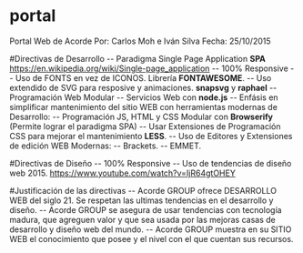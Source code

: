 # portal
Portal Web de Acorde
Por: Carlos Moh e Iván Silva
Fecha: 25/10/2015

#Directivas de Desarrollo
-- Paradigma Single Page Application <strong>SPA</strong> https://en.wikipedia.org/wiki/Single-page_application
-- 100% Responsive
-- Uso de FONTS en vez de ICONOS. Librería <strong>FONTAWESOME</strong>.
-- Uso extendido de SVG para resposive y animaciones. <strong>snapsvg</strong> y <strong>raphael</strong>
-- Programación Web Modular
-- Servicios Web con <strong>node.js</strong>
-- Enfásis en simplificar mantenimiento del sitio WEB con herramientas modernas de Desarrollo:
	-- Programación JS, HTML y CSS Modular con <strong>Browserify</strong> (Permite lograr el paradigma SPA)
	-- Usar Extensiones de Programación CSS para mejorar el mantenimiento <strong>LESS</strong>.
-- Uso de Editores y Extensiones de edición WEB Modernas:
	-- Brackets.
	-- EMMET.
	
#Directivas de Diseño
-- 100% Responsive
-- Uso de tendencias de diseño web 2015. https://www.youtube.com/watch?v=IjR64gtOHEY
	
#Justificación de las directivas
-- Acorde GROUP ofrece DESARROLLO WEB del siglo 21. Se respetan las ultimas tendencias en el desarrollo y diseño.
-- Acorde GROUP se asegura de usar tendencias con tecnología madura, que agreguen valor y que sea usada por las mejoras casas de desarrollo y diseño web del mundo.
-- Acorde GROUP muestra en su SITIO WEB el conocimiento que posee y el nivel con el que cuentan sus recursos.

